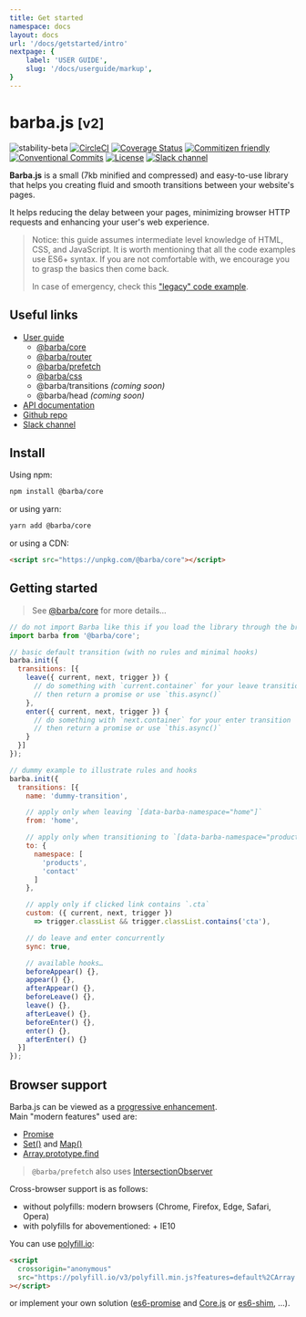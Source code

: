 ```yaml
---
title: Get started
namespace: docs
layout: docs
url: '/docs/getstarted/intro'
nextpage: {
    label: 'USER GUIDE',
    slug: '/docs/userguide/markup',
}
---
```


# barba.js <small>[v2]</small>

![stability-beta](https://img.shields.io/badge/stability-beta-lightgrey.svg?style=flat-square)
[![CircleCI](https://img.shields.io/circleci/project/github/barbajs/barba/master.svg?style=flat-square)](https://circleci.com/gh/barbajs/barba/tree/master)
[![Coverage Status](https://img.shields.io/coveralls/github/barbajs/barba/master.svg?style=flat-square)](https://coveralls.io/github/barbajs/barba?branch=master)
[![Commitizen friendly](https://img.shields.io/badge/commitizen-friendly-brightgreen.svg?style=flat-square)](http://commitizen.github.io/cz-cli/)
[![Conventional Commits](https://img.shields.io/badge/Conventional%20Commits-1.0.0-yellow.svg?style=flat-square)](https://conventionalcommits.org)
[![License](https://img.shields.io/badge/license-MIT-green.svg?style=flat-square)](https://github.com/barbajs/barba/blob/master/LICENSE)
[![Slack channel](https://img.shields.io/badge/slack-channel-purple.svg?style=flat-square&logo=slack)](https://barbajs.slack.com)

**Barba.js** is a small (7kb minified and compressed) and easy-to-use library that helps you creating fluid and smooth transitions between your website's pages.

It helps reducing the delay between your pages, minimizing browser HTTP requests and enhancing your user's web experience.

> Notice: this guide assumes intermediate level knowledge of HTML, CSS, and JavaScript. It is worth mentioning that all the code examples use ES6+ syntax. If you are not comfortable with, we encourage you to grasp the basics then come back.
>
> In case of emergency, check this ["legacy" code example](legacy.md).

## Useful links

- [User guide](https://barba.js.org/docs/v2/user/)
  - [@barba/core](https://barba.js.org/docs/v2/user/core.html)
  - [@barba/router](https://barba.js.org/docs/v2/user/router.html)
  - [@barba/prefetch](https://barba.js.org/docs/v2/user/prefetch.html)
  - [@barba/css](https://barba.js.org/docs/v2/user/css.html)
  - @barba/transitions _(coming soon)_
  - @barba/head _(coming soon)_
- [API documentation](https://barba.js.org/docs/v2/api/)
- [Github repo](https://github.com/barbajs/barba)
- [Slack channel](https://barbajs.slack.com)

## Install

Using npm:

```sh
npm install @barba/core
```

or using yarn:

```sh
yarn add @barba/core
```

or using a CDN:

```html
<script src="https://unpkg.com/@barba/core"></script>
```

## Getting started

> See [@barba/core](https://barba.js.org/docs/v2/user/core.html) for more details…

```js
// do not import Barba like this if you load the library through the browser
import barba from '@barba/core';

// basic default transition (with no rules and minimal hooks)
barba.init({
  transitions: [{
    leave({ current, next, trigger }) {
      // do something with `current.container` for your leave transition
      // then return a promise or use `this.async()`
    },
    enter({ current, next, trigger }) {
      // do something with `next.container` for your enter transition
      // then return a promise or use `this.async()`
    }
  }]
});

// dummy example to illustrate rules and hooks
barba.init({
  transitions: [{
    name: 'dummy-transition',

    // apply only when leaving `[data-barba-namespace="home"]`
    from: 'home',

    // apply only when transitioning to `[data-barba-namespace="products | contact"]`
    to: {
      namespace: [
        'products',
        'contact'
      ]
    },

    // apply only if clicked link contains `.cta`
    custom: ({ current, next, trigger })
      => trigger.classList && trigger.classList.contains('cta'),

    // do leave and enter concurrently
    sync: true,

    // available hooks…
    beforeAppear() {},
    appear() {},
    afterAppear() {},
    beforeLeave() {},
    leave() {},
    afterLeave() {},
    beforeEnter() {},
    enter() {},
    afterEnter() {}
  }]
});
```

## Browser support

Barba.js can be viewed as a [progressive enhancement](https://www.smashingmagazine.com/2009/04/progressive-enhancement-what-it-is-and-how-to-use-it/).  
Main "modern features" used are:

- [Promise](https://developer.mozilla.org/en-US/docs/Web/JavaScript/Reference/Global_Objects/Promise)
- [Set()](https://developer.mozilla.org/en-US/docs/Web/JavaScript/Reference/Global_Objects/Set) and [Map()](https://developer.mozilla.org/en-US/docs/Web/JavaScript/Reference/Global_Objects/Map)
- [Array.prototype.find](https://developer.mozilla.org/en-US/docs/Web/JavaScript/Reference/Global_Objects/Array/find)

> `@barba/prefetch` also uses [IntersectionObserver](https://developer.mozilla.org/en-US/docs/Web/API/Intersection_Observer_API)

Cross-browser support is as follows:

- without polyfills: modern browsers (Chrome, Firefox, Edge, Safari, Opera)
- with polyfills for abovementioned: + IE10

You can use [polyfill.io](https://polyfill.io/v3/):

```html
<script
  crossorigin="anonymous"
  src="https://polyfill.io/v3/polyfill.min.js?features=default%2CArray.prototype.find%2CIntersectionObserver"
></script>
```

or implement your own solution ([es6-promise](https://github.com/stefanpenner/es6-promise) and [Core.js](https://github.com/zloirock/core-js) or [es6-shim](https://github.com/paulmillr/es6-shim/blob/master/README.md), …).
